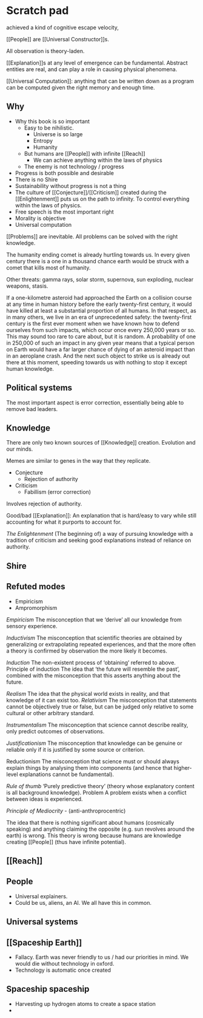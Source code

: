 # Scratch pad

achieved a kind of cognitive escape velocity,

[[People]] are [[Universal Constructor]]s.

All observation is theory-laden.

[[Explanation]]s at any level of emergence can be fundamental. Abstract entities are real, and can play a role in causing physical phenomena.

[[Universal Computation]]: anything that can be written down as a program can be computed given the right memory and enough time.

## Why

- Why this book is so important
  - Easy to be nihilistic.
    - Universe is so large
    - Entropy
    - Humanity
  - But humans are [[People]] with infinite [[Reach]]
    - We can achieve anything within the laws of physics
  - The enemy is not technology / progress
- Progress is both possible and desirable
- There is no Shire
- Sustainability without progress is not a thing
- The culture of [[Conjecture]]/[[Criticism]] created during the [[Enlightenment]] puts us on the path to infinity. To control everything within the laws of physics.
- Free speech is the most important right
- Morality is objective
- Universal computation

[[Problems]] are inevitable. All problems can be solved with the right knowledge.

The humanity ending comet is already hurtling towards us. In every given century there is a one in a thousand chance earth would be struck with a comet that kills most of humanity.

Other threats: gamma rays, solar storm, supernova, sun exploding, nuclear weapons, stasis.

If a one-kilometre asteroid had approached the Earth on a collision course at any time in human history before the early twenty-first century, it would have killed at least a substantial proportion of all humans. In that respect, as in many others, we live in an era of unprecedented safety: the twenty-first century is the first ever moment when we have known how to defend ourselves from such impacts, which occur once every 250,000 years or so. This may sound too rare to care about, but it is random. A probability of one in 250,000 of such an impact in any given year means that a typical person on Earth would have a far larger chance of dying of an asteroid impact than in an aeroplane crash. And the next such object to strike us is already out there at this moment, speeding towards us with nothing to stop it except human knowledge.

## Political systems

The most important aspect is error correction, essentially being able to remove bad leaders.

## Knowledge

There are only two known sources of [[Knowledge]] creation. Evolution and our minds.

Memes are similar to genes in the way that they replicate.

- Conjecture
  - Rejection of authority
- Criticism
  - Fabillism (error correction)

Involves rejection of authority.

Good/bad [[Explanation]]:
An explanation that is hard/easy to vary while still accounting for what it purports to account for.

_The Enlightenment_ (The beginning of) a way of pursuing knowledge with a tradition of criticism and seeking good explanations instead of reliance on authority.

## Shire

## Refuted modes

- Empiricism
- Ampromorphism

_Empiricism_ The misconception that we ‘derive’ all our knowledge from sensory experience.

_Inductivism_ The misconception that scientific theories are obtained by generalizing or extrapolating repeated experiences, and that the more often a theory is confirmed by observation the more likely it becomes.

_Induction_ The non-existent process of ‘obtaining’ referred to above. Principle of induction The idea that ‘the future will resemble the past’, combined with the misconception that this asserts anything about the future.

_Realism_ The idea that the physical world exists in reality, and that knowledge of it can exist too. _Relativism_ The misconception that statements cannot be objectively true or false, but can be judged only relative to some cultural or other arbitrary standard.

_Instrumentalism_ The misconception that science cannot describe reality, only predict outcomes of observations.

_Justificationism_ The misconception that knowledge can be genuine or reliable only if it is justified by some source or criterion.

Reductionism The misconception that science must or should always explain things by analysing them into components (and hence that higher-level explanations cannot be fundamental).

_Rule of thumb_ ‘Purely predictive theory’ (theory whose explanatory content is all background knowledge). Problem A problem exists when a conflict between ideas is experienced.

_Principle of Mediocrity_ - (anti-anthroprocentric)

The idea that there is nothing significant about humans (cosmically speaking) and anything claiming the opposite (e.g. sun revolves around the earth) is wrong. This theory is wrong because humans are knowledge creating [[People]] (thus have infinite potential).

## [[Reach]]

## People

- Universal explainers.
- Could be us, aliens, an AI. We all have this in common.

## Universal systems

## [[Spaceship Earth]]

- Fallacy. Earth was never friendly to us / had our priorities in mind. We would die without technology in oxford.
- Technology is automatic once created

## Spaceship spaceship

- Harvesting up hydrogen atoms to create a space station
-


